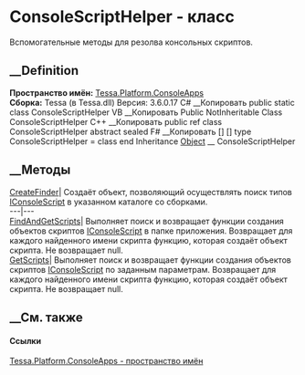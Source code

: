 # ConsoleScriptHelper - класс
Вспомогательные методы для резолва консольных скриптов.
## __Definition
 **Пространство имён:**
[Tessa.Platform.ConsoleApps](N_Tessa_Platform_ConsoleApps.htm)  
 **Сборка:** Tessa (в Tessa.dll) Версия: 3.6.0.17
C# __Копировать
     public static class ConsoleScriptHelper
VB __Копировать
     Public NotInheritable Class ConsoleScriptHelper
C++ __Копировать
     public ref class ConsoleScriptHelper abstract sealed
F# __Копировать
     [<AbstractClassAttribute>]
    [<SealedAttribute>]
    type ConsoleScriptHelper = class end
Inheritance
    [Object](https://learn.microsoft.com/dotnet/api/system.object) __ ConsoleScriptHelper
##  __Методы
[CreateFinder](M_Tessa_Platform_ConsoleApps_ConsoleScriptHelper_CreateFinder.htm)|
Создаёт объект, позволяющий осуществлять поиск типов
[IConsoleScript](T_Tessa_Platform_ConsoleApps_IConsoleScript.htm) в указанном
каталоге со сборками.  
---|---  
[FindAndGetScripts](M_Tessa_Platform_ConsoleApps_ConsoleScriptHelper_FindAndGetScripts.htm)|
Выполняет поиск и возвращает функции создания объектов скриптов
[IConsoleScript](T_Tessa_Platform_ConsoleApps_IConsoleScript.htm) в папке
приложения. Возвращает для каждого найденного имени скрипта функцию, которая
создаёт объект скрипта. Не возвращает null.  
[GetScripts](M_Tessa_Platform_ConsoleApps_ConsoleScriptHelper_GetScripts.htm)|
Выполняет поиск и возвращает функции создания объектов скриптов
[IConsoleScript](T_Tessa_Platform_ConsoleApps_IConsoleScript.htm) по заданным
параметрам. Возвращает для каждого найденного имени скрипта функцию, которая
создаёт объект скрипта. Не возвращает null.  
## __См. также
#### Ссылки
[Tessa.Platform.ConsoleApps - пространство
имён](N_Tessa_Platform_ConsoleApps.htm)
